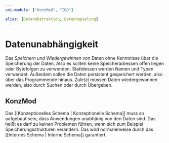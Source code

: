 ```yaml
---
uni-module: ["KonzMod", "IDB"]

alias: [Datenabstraktion, Datenkapselung]
---
```


# Datenunabhängigkeit

Das _Speichern und Wiedergewinnen_ von Daten ohne Kenntnisse über die Speicherung der Daten.
Also es sollten keine Speicheradressen offen liegen oder Bytefolgen zu verwenden. Stattdessen werden Namen und Typen verwendet.
Außerdem sollen die Daten persistent gespeichert werden, also über das Programmende hinaus.
Zuletzt müssen Daten wiedergewonnen werden, also durch Suchen oder durch Übergeben.

## KonzMod

Das [[Konzeptionelles Schema | Konzeptionelle Schema]] muss so aufgebaut sein, dass Anwendungen unabhänig von den Daten sind. Das heißt es darf zu keinen Problemen führen, wenn sich zum Beispiel Speicherungsstrukturen verändern. Das wird normalerweise durch das [[Internes Schema | Interne Schema]] garantiert.
